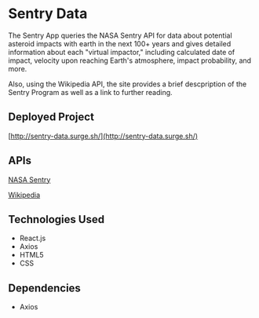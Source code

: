 # Sentry Data

The Sentry App queries the NASA Sentry API for data about potential asteroid impacts with earth in the next 100+ years and gives detailed information about each "virtual impactor," including calculated date of impact, velocity upon reaching Earth's atmosphere, impact probability, and more. 

Also, using the Wikipedia API, the site provides a brief descpription of the Sentry Program as well as a link to further reading.

## Deployed Project
[http://sentry-data.surge.sh/](http://sentry-data.surge.sh/)

## APIs
[NASA Sentry](https://ssd-api.jpl.nasa.gov/sentry.api)

[Wikipedia](https://en.wikipedia.org/api/rest_v1/page/summary/Sentry_(monitoring_system))

## Technologies Used
- React.js
- Axios
- HTML5
- CSS

## Dependencies
- Axios